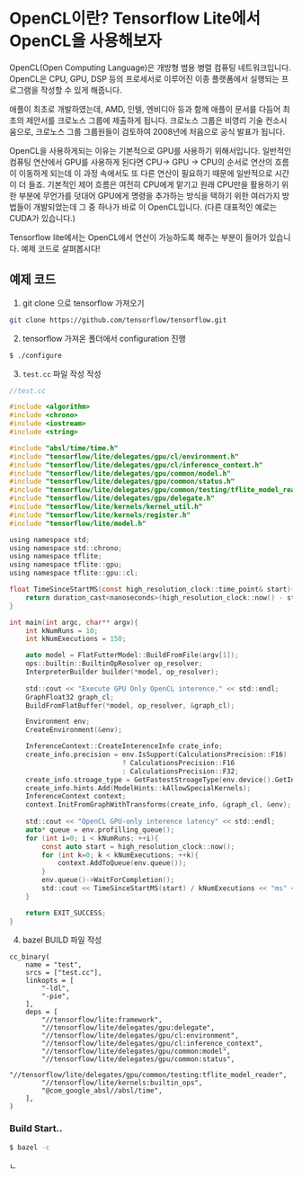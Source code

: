 # OpenCL이란? Tensorflow Lite에서 OpenCL을 사용해보자

OpenCL(Open Computing Language)은 개방형 범용 병렬 컴퓨팅 네트워크입니다. OpenCL은 CPU, GPU, DSP 등의 프로세서로 이루어진 이종 플랫폼에서 실행되는 프로그램을 작성할 수 있게 해줍니다. 

애플이 최초로 개발하였는데, AMD, 인텔, 엔비디아 등과 함께 애플이 문서를 다듬어 최초의 제안서를 크로노스 그룹에 제출하게 됩니다. 크로노스 그룹은 비영리 기술 컨소시움으로, 크로노스 그룹 그룹원들이 검토하여 2008년에 처음으로 공식 발표가 됩니다. 

OpenCL을 사용하게되는 이유는 기본적으로 GPU를 사용하기 위해서입니다. 일반적인 컴퓨팅 연산에서 GPU를 사용하게 된다면 CPU-> GPU -> CPU의 순서로 연산의 흐름이 이동하게 되는데 이 과정 속에서도 또 다른 연산이 필요하기 때문에 일반적으로 시간이 더 들죠. 기본적인 제어 흐름은 여전히 CPU에게 맡기고 원래 CPU만을 활용하기 위한 부분에 무언가를 덧대어 GPU에게 명령을 추가하는 방식을 택하기 위한 여러가지 방법들이 개발되었는데 그 중 하나가 바로 이 OpenCL입니다. (다른 대표적인 예로는 CUDA가 있습니다.)

Tensorflow lite에서는 OpenCL에서 연산이 가능하도록 해주는 부분이 들어가 있습니다. 예제 코드로 살펴봅시다!

## 예제 코드

1. git clone 으로 tensorflow 가져오기

```bash
git clone https://github.com/tensorflow/tensorflow.git
```

2. tensorflow 가져온 폴더에서 configuration 진행

```bash
$ ./configure
```

3. `test.cc` 파일 작성 작성

```c
//test.cc

#include <algorithm>
#include <chrono>
#include <iostream>
#include <string>

#include "absl/time/time.h"
#include "tensorflow/lite/delegates/gpu/cl/environment.h"
#include "tensorflow/lite/delegates/gpu/cl/inference_context.h"
#include "tensorflow/lite/delegates/gpu/common/model.h"
#include "tensorflow/lite/delegates/gpu/common/status.h"
#include "tensorflow/lite/delegates/gpu/common/testing/tflite_model_reader.h"
#include "tensorflow/lite/delegates/gpu/delegate.h"
#include "tensorflow/lite/kernels/kernel_util.h"
#include "tensorflow/lite/kernels/register.h"
#include "tensorflow/lite/model.h"

using namespace std;
using namespace std::chrono;
using namespace tflite;
using namespace tflite::gpu;
using namespace tflite::gpu::cl;

float TimeSinceStartMS(const high_resolution_clock::time_point& start){
    return duration_cast<nanoseconds>(high_resolution_clock::now() - start).count() * 1e-6;
}

int main(int argc, char** argv){
    int kNumRuns = 10;
    int kNumExecutions = 150;

    auto model = FlatFutterModel::BuildFromFile(argv[1]);
    ops::builtin::BuiltinOpResolver op_resolver;
    InterpreterBuilder builder(*model, op_resolver);
    
    std::cout << "Execute GPU Only OpenCL interence." << std::endl;
    GraphFloat32 graph_cl;
    BuildFromFlatBuffer(*model, op_resolver, &graph_cl);

    Environment env;
    CreateEnvironment(&env);

    InferenceContext::CreateInterenceInfo crate_info;
    create_info.precision = env.IsSupport(CalculationsPrecision::F16)
                            ? CalculationsPrecision::F16
                            : CalculationsPrecision::F32;
    create_info.stroage_type = GetFastestStroageType(env.device().GetInfo());
    create_info.hints.Add(ModelHints::kAllowSpecialKernels);
    InferenceContext context;
    context.InitFromGraphWithTransforms(create_info, &graph_cl, &env);
    
    std::cout << "OpenCL GPU-only interence latency" << std::endl;
    auto* queue = env.profilling_queue();
    for (int i=0; i < kNumRuns; ++i){
        const auto start = high_resolution_clock::now();
        for (int k=0; k < kNumExecutions; ++k){
            context.AddToQueue(env.queue());
        }
        env.queue()->WaitForCompletion();
        std::cout << TimeSinceStartMS(start) / kNumExecutions << "ms" << std::endl;
    }

    return EXIT_SUCCESS;
}
```

4. bazel BUILD 파일 작성

```
cc_binary(
    name = "test",
    srcs = ["test.cc"],
    linkopts = [
        "-ldl",
        "-pie",
    ],
    deps = [
        "//tensorflow/lite:framework",
        "//tensorflow/lite/delegates/gpu:delegate",
        "//tensorflow/lite/delegates/gpu/cl:environment",
        "//tensorflow/lite/delegates/gpu/cl:inference_context",
        "//tensorflow/lite/delegates/gpu/common:model",
        "//tensorflow/lite/delegates/gpu/common:status",
        "//tensorflow/lite/delegates/gpu/common/testing:tflite_model_reader",
        "//tensorflow/lite/kernels:builtin_ops",
        "@com_google_absl//absl/time",
    ],
)

```

### Build Start.. 

```bash
$ bazel -c 
```
ㄴ

